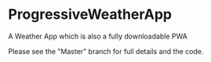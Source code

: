 # ProgressiveWeatherApp
A Weather App which is also a fully downloadable PWA

Please see the "Master" branch for full details and the code.
